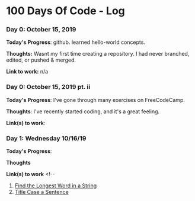 # 100 Days Of Code - Log

### Day 0: October 15, 2019


**Today's Progress**: github. learned hello-world concepts.

**Thoughts:** Wasnt my first time creating a repository. I had never branched, edited, or pushed & merged.

**Link to work:** n/a

### Day 0: October 15, 2019 pt. ii


**Today's Progress**: I've gone through many exercises on FreeCodeCamp.

**Thoughts**: I've recently started coding, and it's a great feeling.

**Link(s) to work**: 


### Day 1: Wednesday 10/16/19

**Today's Progress**: 

**Thoughts** 

**Link(s) to work** <!--
1. [Find the Longest Word in a String](https://www.freecodecamp.com/challenges/find-the-longest-word-in-a-string)
2. [Title Case a Sentence](https://www.freecodecamp.com/challenges/title-case-a-sentence)
